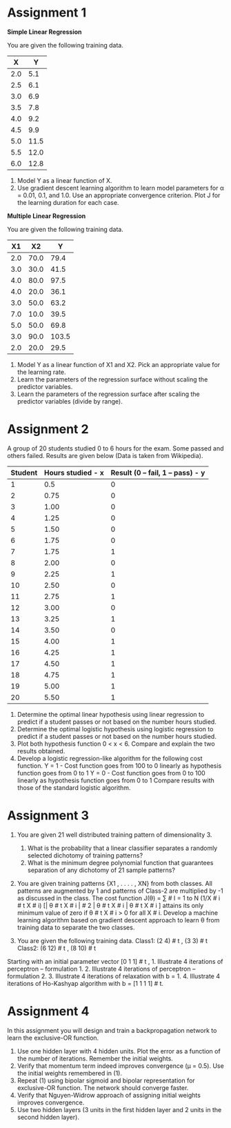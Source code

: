 Assignment 1
===============

**Simple Linear Regression**

You are given the following training data.

| X | Y |
| --- | --- |
| 2.0 | 5.1 |
| 2.5 | 6.1 |
| 3.0 | 6.9 |
| 3.5 | 7.8 |
| 4.0 | 9.2 |
| 4.5 | 9.9 |
| 5.0 | 11.5 |
| 5.5 | 12.0 |
| 6.0 | 12.8 |

1. Model Y as a linear function of X.
2. Use gradient descent learning algorithm to learn model parameters for α = 0.01, 0.1, and 1.0.  Use an appropriate convergence criterion. Plot J for the learning duration for each case.

**Multiple Linear Regression**

You are given the following training data.

 | X1 | X2  | Y |
| --- | --- | --- |
| 2.0 | 70.0 | 79.4 |
| 3.0 | 30.0 | 41.5 |
| 4.0 | 80.0 | 97.5 |
| 4.0 | 20.0 | 36.1 |
| 3.0 | 50.0 | 63.2 |
| 7.0 | 10.0 | 39.5 |
| 5.0 | 50.0 | 69.8 |
| 3.0 | 90.0 | 103.5 |
| 2.0 | 20.0 | 29.5 |

1. Model Y as a linear function of X1 and X2.  Pick an appropriate value for the learning rate.
2. Learn the parameters of the regression surface without scaling the predictor variables.
3. Learn the parameters of the regression surface after scaling the predictor variables (divide by range).


Assignment 2
===============

A group of 20 students studied 0 to 6 hours for the exam.  Some passed and others failed. Results are given below (Data is taken from Wikipedia).

| Student | Hours studied  - x | Result (0 – fail, 1 – pass) - y |
| --- | --- | --- |
| 1 | 0.5 | 0 |
| 2 | 0.75 | 0 |
| 3 | 1.00 | 0 |
| 4 | 1.25 | 0 |
| 5 | 1.50 | 0 |
| 6 | 1.75 | 0 |
| 7 | 1.75 | 1 |
| 8 | 2.00 | 0 |
| 9 | 2.25 | 1 |
| 10 | 2.50 | 0 |
| 11 | 2.75 | 1 |
| 12 | 3.00 | 0 |
| 13 | 3.25 | 1 |
| 14 | 3.50 | 0 |
| 15 | 4.00 | 1 |
| 16 | 4.25 | 1 |
| 17 | 4.50 | 1 |
| 18 | 4.75 | 1 |
| 19 | 5.00 | 1 |
| 20 | 5.50 | 1 |

1. Determine the optimal linear hypothesis using linear regression to predict if a student passes or not based on the number hours studied.
2. Determine the optimal logistic hypothesis using logistic regression to predict if a student passes or not based on the number hours studied.
3. Plot both hypothesis function 0 &lt; x &lt; 6. Compare and explain the two results obtained.
4. Develop a logistic regression-like algorithm for the following cost function.
    Y = 1 - Cost function goes from 100 to 0 linearly as hypothesis function goes from 0 to 1
    Y = 0 - Cost function goes from 0 to 100 linearly as hypothesis function goes from 0 to 1
Compare results with those of the standard logistic algorithm.


Assignment 3
============

1. You are given 21 well distributed training pattern of dimensionality 3.
    1. What is the probability that a linear classifier separates a randomly selected dichotomy of training patterns?
    2.  What is the minimum degree polynomial function that guarantees separation of any dichotomy of 21 sample patterns?
2. You are given training patterns {X1 , .  .  .  .  , XN} from both classes. All patterns are augmented by 1 and patterns 
of Class-2 are multiplied by -1 as discussed in the class.  The cost function
    J(θ) = ∑ # I = 1 to N (1/X # i # t X # i) [| θ # t X # i | # 2 | θ # t X # i | θ # t X # i ]
attains its only minimum value of zero if θ # t X # i &gt; 0 for all X # i.  Develop a machine learning algorithm based on gradient
descent approach to learn θ from training data to separate the two classes.

3. You are given the following training data.
    Class1: (2  4) # t , (3  3) # t
    Class2: (6 12) # t , (8  10) # t

Starting with an initial parameter vector [0 1 1] # t ,
    1. Illustrate 4 iterations of perceptron – formulation 1.
    2. Illustrate 4 iterations of perceptron – formulation 2.
    3. Illustrate 4 iterations of relaxation with b = 1.
    4. Illustrate 4 iterations of Ho-Kashyap algorithm with b = [1 1 1 1] # t.


Assignment 4
============

In this assignment you will design and train a backpropagation network to learn the
exclusive-OR function.
1. Use one hidden layer with 4 hidden units. Plot the error as a function of the number of iterations. Remember the initial weights.
2. Verify that momentum term indeed improves convergence (μ = 0.5). Use the initial weights remembered in (1).
3. Repeat (1) using bipolar sigmoid and bipolar representation for exclusive-OR function. The network should converge faster.
4. Verify that Nguyen-Widrow approach of assigning initial weights improves convergence.
5. Use two hidden layers (3 units in the first hidden layer and 2 units in the second hidden layer).
